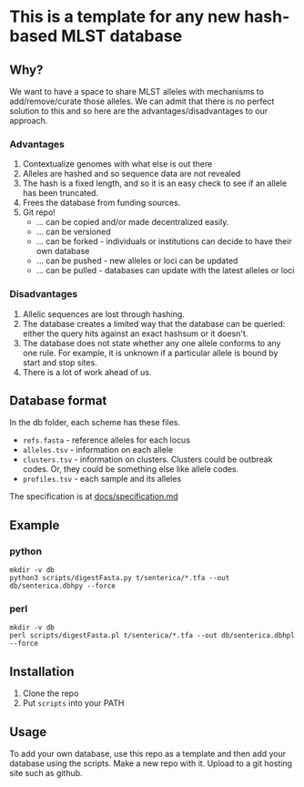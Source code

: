 # This is a template for any new hash-based MLST database

## Why?

We want to have a space to share MLST alleles with mechanisms to add/remove/curate
those alleles.
We can admit that there is no perfect solution to this and so here are the advantages/disadvantages to our approach.

### Advantages

1. Contextualize genomes with what else is out there
2. Alleles are hashed and so sequence data are not revealed
3. The hash is a fixed length, and so it is an easy check to see if an allele has been truncated.
4. Frees the database from funding sources.
5. Git repo!
   * ... can be copied and/or made decentralized easily.
   * ... can be versioned
   * ... can be forked - individuals or institutions can decide to have their own database
   * ... can be pushed - new alleles or loci can be updated
   * ... can be pulled - databases can update with the latest alleles or loci

### Disadvantages

1. Allelic sequences are lost through hashing.
2. The database creates a limited way that the database can be queried: either the query hits against an exact hashsum or it doesn't.
3. The database does not state whether any one allele conforms to any one rule. For example, it is unknown if a particular allele is bound by start and stop sites.
4. There is a lot of work ahead of us.

## Database format

In the db folder, each scheme has these files.

* `refs.fasta` - reference alleles for each locus
* `alleles.tsv` - information on each allele
* `clusters.tsv` - information on clusters. Clusters could be outbreak codes. Or, they could be something else like allele codes.
* `profiles.tsv` - each sample and its alleles

The specification is at [docs/specification.md](docs/specification.md)

## Example

### python

    mkdir -v db
    python3 scripts/digestFasta.py t/senterica/*.tfa --out db/senterica.dbhpy --force

### perl

    mkdir -v db
    perl scripts/digestFasta.pl t/senterica/*.tfa --out db/senterica.dbhpl --force

## Installation

1. Clone the repo
2. Put `scripts` into your PATH

## Usage

To add your own database, use this repo as a template and then add your database using the scripts.
Make a new repo with it.
Upload to a git hosting site such as github.

